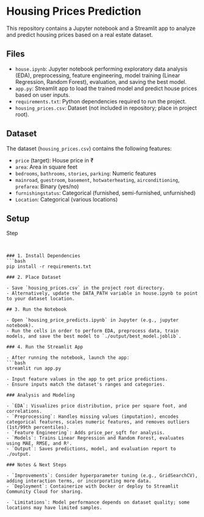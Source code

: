# Housing Prices Prediction

This repository contains a Jupyter notebook and a Streamlit app to analyze and predict housing prices based on a real estate dataset.

## Files

- `house.ipynb`: Jupyter notebook performing exploratory data analysis (EDA), preprocessing, feature engineering, model training (Linear Regression, Random Forest), evaluation, and saving the best model.
- `app.py`: Streamlit app to load the trained model and predict house prices based on user inputs.
- `requirements.txt`: Python dependencies required to run the project.
- `housing_prices.csv`: Dataset (not included in repository; place in project root).

## Dataset

The dataset (`housing_prices.csv`) contains the following features:

- `price` (target): House price in ₹
- `area`: Area in square feet
- `bedrooms`, `bathrooms`, `stories`, `parking`: Numeric features
- `mainroad`, `guestroom`, `basement`, `hotwaterheating`, `airconditioning`, `prefarea`: Binary (yes/no)
- `furnishingstatus`: Categorical (furnished, semi-furnished, unfurnished)
- `Location`: Categorical (various locations)

## Setup
Step

##

```

### 1. Install Dependencies
```bash
pip install -r requirements.txt

### 2. Place Dataset

- Save `housing_prices.csv` in the project root directory.
- Alternatively, update the DATA_PATH variable in house.ipynb to point to your dataset location.

## 3. Run the Notebook

- Open `housing_price_predicts.ipynb` in Jupyter (e.g., jupyter notebook).
- Run the cells in order to perform EDA, preprocess data, train models, and save the best model to `./output/best_model.joblib`.

### 4. Run the Streamlit App

- After running the notebook, launch the app:
```bash
streamlit run app.py

- Input feature values in the app to get price predictions. 
- Ensure inputs match the dataset's ranges and categories.

### Analysis and Modeling

- `EDA`: Visualizes price distribution, price per square foot, and correlations.
- `Preprocessing`: Handles missing values (imputation), encodes categorical features, scales numeric features, and removes outliers (1st/99th percentiles).
- `Feature Engineering`: Adds price_per_sqft for analysis.
- `Models`: Trains Linear Regression and Random Forest, evaluates using MAE, RMSE, and R².
- `Output`: Saves predictions, model, and evaluation report to ./output.

### Notes & Next Steps

- `Improvements`: Consider hyperparameter tuning (e.g., GridSearchCV), adding interaction terms, or incorporating more data.
- `Deployment`: Containerize with Docker or deploy to Streamlit Community Cloud for sharing.

- `Limitations`: Model performance depends on dataset quality; some locations may have limited samples.
